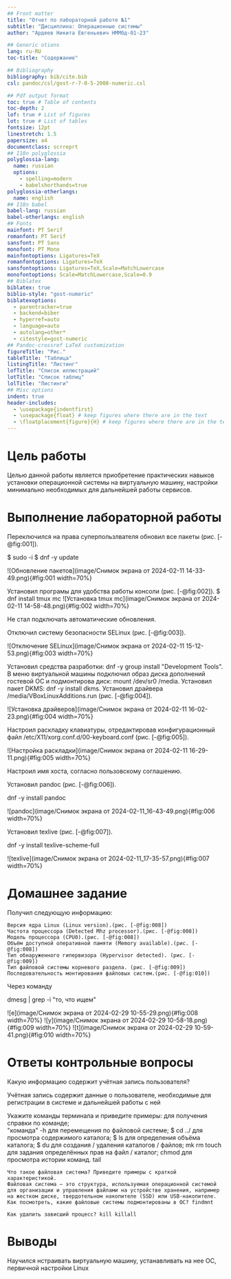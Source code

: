 ```yaml
---
## Front matter
title: "Отчет по лабораторной работе №1"
subtitle: "Дисциплина: Операционные системы"
author: "Ардеев Никита Евгеньевич НММбд-01-23"

## Generic otions
lang: ru-RU
toc-title: "Содержание"

## Bibliography
bibliography: bib/cite.bib
csl: pandoc/csl/gost-r-7-0-5-2008-numeric.csl

## Pdf output format
toc: true # Table of contents
toc-depth: 2
lof: true # List of figures
lot: true # List of tables
fontsize: 12pt
linestretch: 1.5
papersize: a4
documentclass: scrreprt
## I18n polyglossia
polyglossia-lang:
  name: russian
  options:
	- spelling=modern
	- babelshorthands=true
polyglossia-otherlangs:
  name: english
## I18n babel
babel-lang: russian
babel-otherlangs: english
## Fonts
mainfont: PT Serif
romanfont: PT Serif
sansfont: PT Sans
monofont: PT Mono
mainfontoptions: Ligatures=TeX
romanfontoptions: Ligatures=TeX
sansfontoptions: Ligatures=TeX,Scale=MatchLowercase
monofontoptions: Scale=MatchLowercase,Scale=0.9
## Biblatex
biblatex: true
biblio-style: "gost-numeric"
biblatexoptions:
  - parentracker=true
  - backend=biber
  - hyperref=auto
  - language=auto
  - autolang=other*
  - citestyle=gost-numeric
## Pandoc-crossref LaTeX customization
figureTitle: "Рис."
tableTitle: "Таблица"
listingTitle: "Листинг"
lofTitle: "Список иллюстраций"
lotTitle: "Список таблиц"
lolTitle: "Листинги"
## Misc options
indent: true
header-includes:
  - \usepackage{indentfirst}
  - \usepackage{float} # keep figures where there are in the text
  - \floatplacement{figure}{H} # keep figures where there are in the text
---
```


# Цель работы

Целью данной работы является приобретение практических навыков установки операционной системы на виртуальную машину, настройки минимально необходимых для дальнейшей работы сервисов.


# Выполнение лабораторной работы



Переключился на права суперпользлвателя обновил все пакеты (рис. [-@fig:001]).

$ sudo -i
$ dnf -y update

![Обновление пакетов](image/Снимок экрана от 2024-02-11 14-33-49.png){#fig:001 width=70%}

Установил програмы для удобства работы консоли (рис. [-@fig:002]).
$ dnf install tmux mc
![Установка tmux mc](image/Снимок экрана от 2024-02-11 14-58-48.png){#fig:002 width=70%}

Не стал подключать автоматические обновления.

Отключил систему безопасности SELinux (рис. [-@fig:003]).

![Отключение SELinux](image/Снимок экрана от 2024-02-11 15-12-53.png){#fig:003 width=70%}

Установил средства разработки: dnf -y group install "Development Tools". В меню виртуальной машины подключил образ диска дополнений гостевой ОС и подмонтирова диск: mount /dev/sr0 /media. Установил пакет DKMS: dnf -y install dkms. Установил драйвера /media/VBoxLinuxAdditions.run (рис. [-@fig:004]).

![Установка драйверов](image/Снимок экрана от 2024-02-11 16-02-23.png){#fig:004 width=70%}

Настроил раскладку клавиатуры, отредактировав конфигурационный файл /etc/X11/xorg.conf.d/00-keyboard.conf  (рис. [-@fig:005]).

![Настройка раскладки](image/Снимок экрана от 2024-02-11 16-29-11.png){#fig:005 width=70%}

Настроил имя хоста, согласно пользовскому соглашению.

Установил pandoc (рис. [-@fig:006]).

 dnf -y install pandoc
 
 ![pandoc](image/Снимок экрана от 2024-02-11_16-43-49.png){#fig:006 width=70%}
 
 Установил texlive (рис. [-@fig:007]).
 
 dnf -y install texlive-scheme-full
 
 ![texlive](image/Снимок экрана от 2024-02-11_17-35-57.png){#fig:007 width=70%}
 
# Домашнее задание

 Получил следующую информацию:

    Версия ядра Linux (Linux version).(рис. [-@fig:008])
    Частота процессора (Detected Mhz processor).(рис. [-@fig:008])
    Модель процессора (CPU0).(рис. [-@fig:008])
    Объём доступной оперативной памяти (Memory available).(рис. [-@fig:008])
    Тип обнаруженного гипервизора (Hypervisor detected). (рис. [-@fig:009])
    Тип файловой системы корневого раздела. (рис. [-@fig:009])
    Последовательность монтирования файловых систем.(рис. [-@fig:010])

 Через команду 
 
 dmesg | grep -i "то, что ищем"
 
 ![е](image/Снимок экрана от 2024-02-29 10-55-29.png){#fig:008 width=70%}
 ![у](image/Снимок экрана от 2024-02-29 10-58-18.png){#fig:009 width=70%}
 ![t](image/Снимок экрана от 2024-02-29 10-59-41.png){#fig:010 width=70%}
 
# Ответы контрольные вопросы

Какую информацию содержит учётная запись пользователя?

Учётная запись содержит данные о пользователе, необходимые для регистрации в системе и дальнейшей работы с ней

 Укажите команды терминала и приведите примеры:
        для получения справки по команде;  
           "команда" -h
        для перемещения по файловой системе;
          $ cd ../
        для просмотра содержимого каталога;
        $ ls
        для определения объёма каталога;
         $ du
        для создания / удаления каталогов / файлов;
         mk rm touch
        для задания определённых прав на файл / каталог;
        chmod
        для просмотра истории команд.
        tail

    Что такое файловая система? Приведите примеры с краткой характеристикой.
    Файловая система — это структура, используемая операционной системой для организации и управления файлами на устройстве хранения, например на жестком диске, твердотельном накопителе (SSD) или USB-накопителе.
    Как посмотреть, какие файловые системы подмонтированы в ОС? findmnt
    
    Как удалить зависший процесс? kill killall


# Выводы

Научился нстраивать виртуальную машину, устанавливать на нее OC, первичной настройки Linux
